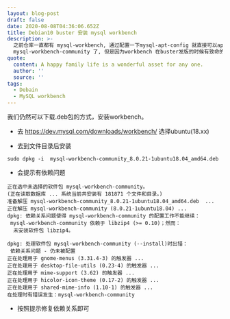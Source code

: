 ```yaml
---
layout: blog-post
draft: false
date: 2020-08-08T04:36:06.652Z
title: Debian10 buster 安装 mysql workbench
description: >-
  之前仓库一直都有 mysql-workbench, 通过配置一下mysql-apt-config 就直接可以apt install
  mysql-workbench-community 了, 但是因为workbench 在buster发版的时候有致命的bug, 导致最后没有被吸收进仓库.
quote:
  content: A happy family life is a wonderful asset for any one.
  author: ''
  source: ''
tags:
  - Debain
  - MySQL workbench
---
```

我们仍然可以下载.deb包的方式，安装workbench。

* 去 https://dev.mysql.com/downloads/workbench/ 选择ubuntu(18.xx)

* 去到文件目录后安装

```
sudo dpkg -i  mysql-workbench-community_8.0.21-1ubuntu18.04_amd64.deb 
```

* 会提示有依赖问题

```
正在选中未选择的软件包 mysql-workbench-community。
(正在读取数据库 ... 系统当前共安装有 181871 个文件和目录。)
准备解压 mysql-workbench-community_8.0.21-1ubuntu18.04_amd64.deb  ...
正在解压 mysql-workbench-community (8.0.21-1ubuntu18.04) ...
dpkg: 依赖关系问题使得 mysql-workbench-community 的配置工作不能继续：
 mysql-workbench-community 依赖于 libzip4 (>= 0.10)；然而：
  未安装软件包 libzip4。

dpkg: 处理软件包 mysql-workbench-community (--install)时出错：
 依赖关系问题 - 仍未被配置
正在处理用于 gnome-menus (3.31.4-3) 的触发器 ...
正在处理用于 desktop-file-utils (0.23-4) 的触发器 ...
正在处理用于 mime-support (3.62) 的触发器 ...
正在处理用于 hicolor-icon-theme (0.17-2) 的触发器 ...
正在处理用于 shared-mime-info (1.10-1) 的触发器 ...
在处理时有错误发生：mysql-workbench-community
```

* 按照提示修复依赖关系即可


